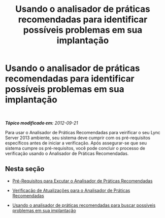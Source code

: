 ﻿---
title: Usando o analisador de práticas recomendadas para identificar possíveis problemas em sua implantação
TOCTitle: Usando o analisador de práticas recomendadas para identificar possíveis problemas em sua implantação
ms:assetid: 0903063c-4766-4406-92f1-dfea48f274a5
ms:mtpsurl: https://technet.microsoft.com/pt-br/library/Gg591342(v=OCS.15)
ms:contentKeyID: 49305810
ms.date: 05/19/2016
mtps_version: v=OCS.15
ms.translationtype: HT
---

# Usando o analisador de práticas recomendadas para identificar possíveis problemas em sua implantação

 

_**Tópico modificado em:** 2012-09-21_

Para usar o Analisador de Práticas Recomendadas para veirificar o seu Lync Server 2013 ambiente, seu sistema deve cumprir com os pré-requisitos específicos antes de iniciar a verificação. Após assegurar-se que seu sistema cumpre os pré-requisitos, você pode concluir o processo de verificação usando o Analisador de Práticas Recomendadas.

## Nesta seção

  - [Pré-Requisitos para Excutar o Analisador de Práticas Recomendadas](lync-server-2013-prerequisites-for-running-best-practices-analyzer.md)

  - [Verificação de Atualizações para o Analisador de Práticas Recomendadas](lync-server-2013-checking-for-updates-to-best-practices-analyzer.md)

  - [Usando o analisador de práticas recomendadas para buscar possíveis problemas em sua implantação](lync-server-2013-using-best-practices-analyzer-to-scan-your-deployment-for-potential-issues.md)

